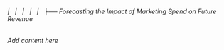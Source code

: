 ###### |   |   |   |   |   ├── Forecasting the Impact of Marketing Spend on Future Revenue

*Add content here*
